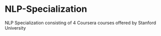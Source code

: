 # NLP-Specialization
NLP Specialization consisting of 4 Coursera courses offered by Stanford University
